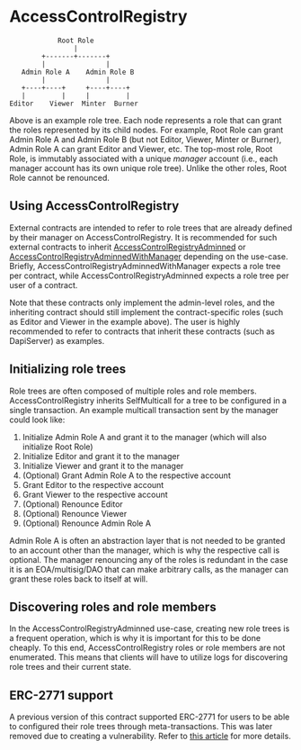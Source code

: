# AccessControlRegistry

```
            Root Role
                |
        +-------+-------+
        |               |
   Admin Role A    Admin Role B
        |               |
   +----+----+     +----+----+
   |         |     |         |
Editor    Viewer  Minter  Burner
```

Above is an example role tree.
Each node represents a role that can grant the roles represented by its child nodes.
For example, Root Role can grant Admin Role A and Admin Role B (but not Editor, Viewer, Minter or Burner), Admin Role A can grant Editor and Viewer, etc.
The top-most role, Root Role, is immutably associated with a unique _manager_ account (i.e., each manager account has its own unique role tree).
Unlike the other roles, Root Role cannot be renounced.

## Using AccessControlRegistry

External contracts are intended to refer to role trees that are already defined by their manager on AccessControlRegistry.
It is recommended for such external contracts to inherit [AccessControlRegistryAdminned](./accesscontrolregistryadminned.md) or [AccessControlRegistryAdminnedWithManager](./accesscontrolregistryadminnedwithmanager.md) depending on the use-case.
Briefly, AccessControlRegistryAdminnedWithManager expects a role tree per contract, while AccessControlRegistryAdminned expects a role tree per user of a contract.

Note that these contracts only implement the admin-level roles, and the inheriting contract should still implement the contract-specific roles (such as Editor and Viewer in the example above).
The user is highly recommended to refer to contracts that inherit these contracts (such as DapiServer) as examples.

## Initializing role trees

Role trees are often composed of multiple roles and role members.
AccessControlRegistry inherits SelfMulticall for a tree to be configured in a single transaction.
An example multicall transaction sent by the manager could look like:
1. Initialize Admin Role A and grant it to the manager (which will also initialize Root Role)
1. Initialize Editor and grant it to the manager
1. Initialize Viewer and grant it to the manager
1. (Optional) Grant Admin Role A to the respective account
1. Grant Editor to the respective account
1. Grant Viewer to the respective account
1. (Optional) Renounce Editor
1. (Optional) Renounce Viewer
1. (Optional) Renounce Admin Role A

Admin Role A is often an abstraction layer that is not needed to be granted to an account other than the manager, which is why the respective call is optional.
The manager renouncing any of the roles is redundant in the case it is an EOA/multisig/DAO that can make arbitrary calls, as the manager can grant these roles back to itself at will.

## Discovering roles and role members

In the AccessControlRegistryAdminned use-case, creating new role trees is a frequent operation, which is why it is important for this to be done cheaply.
To this end, AccessControlRegistry roles or role members are not enumerated.
This means that clients will have to utilize logs for discovering role trees and their current state.

## ERC-2771 support

A previous version of this contract supported ERC-2771 for users to be able to configured their role trees through meta-transactions.
This was later removed due to creating a vulnerability.
Refer to [this article](https://medium.com/api3/accesscontrolregistry-contract-vulnerability-related-to-openzeppelin-dependencies-2baafd47db7a) for more details.
